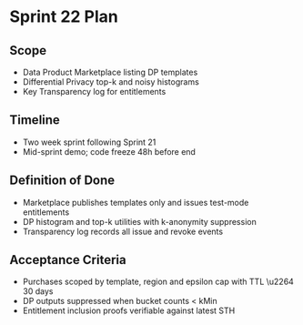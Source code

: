 # Sprint 22 Plan

## Scope
- Data Product Marketplace listing DP templates
- Differential Privacy top-k and noisy histograms
- Key Transparency log for entitlements

## Timeline
- Two week sprint following Sprint 21
- Mid-sprint demo; code freeze 48h before end

## Definition of Done
- Marketplace publishes templates only and issues test-mode entitlements
- DP histogram and top-k utilities with k-anonymity suppression
- Transparency log records all issue and revoke events

## Acceptance Criteria
- Purchases scoped by template, region and epsilon cap with TTL \u2264 30 days
- DP outputs suppressed when bucket counts < kMin
- Entitlement inclusion proofs verifiable against latest STH
